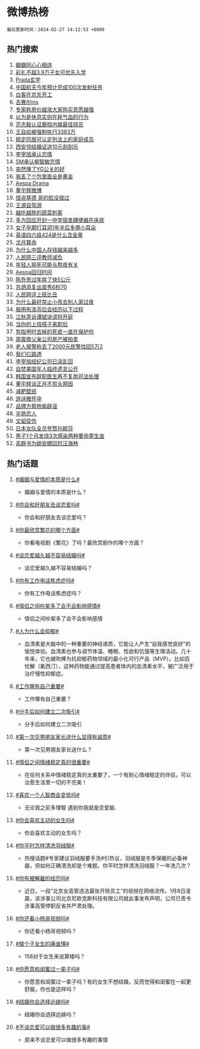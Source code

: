 # 微博热榜

`最后更新时间：2024-02-27 14:12:53 +0800`

## 热门搜索

1. [瓣瓣同心心相连](https://m.weibo.cn/search?containerid=100103type%3D1%26t%3D10%26q%3D%23%E7%93%A3%E7%93%A3%E5%90%8C%E5%BF%83%E5%BF%83%E7%9B%B8%E8%BF%9E%23&stream_entry_id=51&isnewpage=1&extparam=seat%3D1%26stream_entry_id%3D51%26dgr%3D0%26pos%3D0%26c_type%3D51%26q%3D%2523%25E7%2593%25A3%25E7%2593%25A3%25E5%2590%258C%25E5%25BF%2583%25E5%25BF%2583%25E7%259B%25B8%25E8%25BF%259E%2523%26filter_type%3Drealtimehot%26cate%3D10103%26display_time%3D1709014371%26pre_seqid%3D170901437165002859005)
1. [彩礼不超3.9万子女可优先入学](https://m.weibo.cn/search?containerid=100103type%3D1%26t%3D10%26q%3D%23%E5%BD%A9%E7%A4%BC%E4%B8%8D%E8%B6%853.9%E4%B8%87%E5%AD%90%E5%A5%B3%E5%8F%AF%E4%BC%98%E5%85%88%E5%85%A5%E5%AD%A6%23&stream_entry_id=31&isnewpage=1&extparam=seat%3D1%26band_rank%3D1%26lcate%3D5001%26dgr%3D0%26q%3D%2523%25E5%25BD%25A9%25E7%25A4%25BC%25E4%25B8%258D%25E8%25B6%25853.9%25E4%25B8%2587%25E5%25AD%2590%25E5%25A5%25B3%25E5%258F%25AF%25E4%25BC%2598%25E5%2585%2588%25E5%2585%25A5%25E5%25AD%25A6%2523%26stream_entry_id%3D31%26flag%3D2%26pos%3D0%26c_type%3D31%26realpos%3D1%26filter_type%3Drealtimehot%26cate%3D5001%26display_time%3D1709014371%26pre_seqid%3D170901437165002859005)
1. [Prada玄学](https://m.weibo.cn/search?containerid=100103type%3D1%26t%3D10%26q%3DPrada%E7%8E%84%E5%AD%A6&stream_entry_id=31&isnewpage=1&extparam=seat%3D1%26band_rank%3D2%26lcate%3D5001%26dgr%3D0%26q%3DPrada%25E7%258E%2584%25E5%25AD%25A6%26stream_entry_id%3D31%26flag%3D2%26pos%3D1%26c_type%3D31%26realpos%3D2%26filter_type%3Drealtimehot%26cate%3D5001%26display_time%3D1709014371%26pre_seqid%3D170901437165002859005)
1. [中国航天今年预计完成100次发射任务](https://m.weibo.cn/search?containerid=100103type%3D1%26t%3D10%26q%3D%23%E4%B8%AD%E5%9B%BD%E8%88%AA%E5%A4%A9%E4%BB%8A%E5%B9%B4%E9%A2%84%E8%AE%A1%E5%AE%8C%E6%88%90100%E6%AC%A1%E5%8F%91%E5%B0%84%E4%BB%BB%E5%8A%A1%23&stream_entry_id=31&isnewpage=1&extparam=seat%3D1%26band_rank%3D3%26lcate%3D5001%26dgr%3D0%26q%3D%2523%25E4%25B8%25AD%25E5%259B%25BD%25E8%2588%25AA%25E5%25A4%25A9%25E4%25BB%258A%25E5%25B9%25B4%25E9%25A2%2584%25E8%25AE%25A1%25E5%25AE%258C%25E6%2588%2590100%25E6%25AC%25A1%25E5%258F%2591%25E5%25B0%2584%25E4%25BB%25BB%25E5%258A%25A1%2523%26stream_entry_id%3D31%26flag%3D1%26pos%3D2%26c_type%3D31%26realpos%3D3%26filter_type%3Drealtimehot%26cate%3D5001%26display_time%3D1709014371%26pre_seqid%3D170901437165002859005)
1. [白客在京东开工](https://m.weibo.cn/search?containerid=100103type%3D1%26t%3D10%26q%3D%23%E7%99%BD%E5%AE%A2%E5%9C%A8%E4%BA%AC%E4%B8%9C%E5%BC%80%E5%B7%A5%23&stream_entry_id=31&isnewpage=1&extparam=seat%3D1%26band_rank%3D4%26lcate%3D5001%26is_ad_pos%3D1%26q%3D%2523%25E7%2599%25BD%25E5%25AE%25A2%25E5%259C%25A8%25E4%25BA%25AC%25E4%25B8%259C%25E5%25BC%2580%25E5%25B7%25A5%2523%26stream_entry_id%3D31%26dgr%3D0%26adid%3D223800%26pos%3D3%26c_type%3D31%26topic_ad%3D1%26filter_type%3Drealtimehot%26cate%3D5001%26display_time%3D1709014371%26pre_seqid%3D170901437165002859005)
1. [吉赛尔ins](https://m.weibo.cn/search?containerid=100103type%3D1%26t%3D10%26q%3D%E5%90%89%E8%B5%9B%E5%B0%94ins&stream_entry_id=31&isnewpage=1&extparam=seat%3D1%26band_rank%3D4%26lcate%3D5001%26dgr%3D0%26q%3D%25E5%2590%2589%25E8%25B5%259B%25E5%25B0%2594ins%26stream_entry_id%3D31%26flag%3D1%26pos%3D4%26c_type%3D31%26realpos%3D4%26filter_type%3Drealtimehot%26cate%3D5001%26display_time%3D1709014371%26pre_seqid%3D170901437165002859005)
1. [专家称房价越涨大家购买意愿越强](https://m.weibo.cn/search?containerid=100103type%3D1%26t%3D10%26q%3D%23%E4%B8%93%E5%AE%B6%E7%A7%B0%E6%88%BF%E4%BB%B7%E8%B6%8A%E6%B6%A8%E5%A4%A7%E5%AE%B6%E8%B4%AD%E4%B9%B0%E6%84%8F%E6%84%BF%E8%B6%8A%E5%BC%BA%23&stream_entry_id=31&isnewpage=1&extparam=seat%3D1%26band_rank%3D5%26lcate%3D5001%26dgr%3D0%26q%3D%2523%25E4%25B8%2593%25E5%25AE%25B6%25E7%25A7%25B0%25E6%2588%25BF%25E4%25BB%25B7%25E8%25B6%258A%25E6%25B6%25A8%25E5%25A4%25A7%25E5%25AE%25B6%25E8%25B4%25AD%25E4%25B9%25B0%25E6%2584%258F%25E6%2584%25BF%25E8%25B6%258A%25E5%25BC%25BA%2523%26stream_entry_id%3D31%26flag%3D0%26pos%3D5%26c_type%3D31%26realpos%3D5%26filter_type%3Drealtimehot%26cate%3D5001%26display_time%3D1709014371%26pre_seqid%3D170901437165002859005)
1. [以为是休息实则在耗气血的行为](https://m.weibo.cn/search?containerid=100103type%3D1%26t%3D10%26q%3D%23%E4%BB%A5%E4%B8%BA%E6%98%AF%E4%BC%91%E6%81%AF%E5%AE%9E%E5%88%99%E5%9C%A8%E8%80%97%E6%B0%94%E8%A1%80%E7%9A%84%E8%A1%8C%E4%B8%BA%23&stream_entry_id=31&isnewpage=1&extparam=seat%3D1%26band_rank%3D6%26lcate%3D5001%26dgr%3D0%26q%3D%2523%25E4%25BB%25A5%25E4%25B8%25BA%25E6%2598%25AF%25E4%25BC%2591%25E6%2581%25AF%25E5%25AE%259E%25E5%2588%2599%25E5%259C%25A8%25E8%2580%2597%25E6%25B0%2594%25E8%25A1%2580%25E7%259A%2584%25E8%25A1%258C%25E4%25B8%25BA%2523%26stream_entry_id%3D31%26flag%3D1%26pos%3D6%26c_type%3D31%26realpos%3D6%26filter_type%3Drealtimehot%26cate%3D5001%26display_time%3D1709014371%26pre_seqid%3D170901437165002859005)
1. [范志毅认证鹿晗内娱最佳球员](https://m.weibo.cn/search?containerid=100103type%3D1%26t%3D10%26q%3D%23%E8%8C%83%E5%BF%97%E6%AF%85%E8%AE%A4%E8%AF%81%E9%B9%BF%E6%99%97%E5%86%85%E5%A8%B1%E6%9C%80%E4%BD%B3%E7%90%83%E5%91%98%23&stream_entry_id=31&isnewpage=1&extparam=seat%3D1%26band_rank%3D7%26lcate%3D5001%26dgr%3D0%26q%3D%2523%25E8%258C%2583%25E5%25BF%2597%25E6%25AF%2585%25E8%25AE%25A4%25E8%25AF%2581%25E9%25B9%25BF%25E6%2599%2597%25E5%2586%2585%25E5%25A8%25B1%25E6%259C%2580%25E4%25BD%25B3%25E7%2590%2583%25E5%2591%2598%2523%26stream_entry_id%3D31%26flag%3D2%26pos%3D7%26c_type%3D31%26realpos%3D7%26filter_type%3Drealtimehot%26cate%3D5001%26display_time%3D1709014371%26pre_seqid%3D170901437165002859005)
1. [王自如被强制执行3383万](https://m.weibo.cn/search?containerid=100103type%3D1%26t%3D10%26q%3D%23%E7%8E%8B%E8%87%AA%E5%A6%82%E8%A2%AB%E5%BC%BA%E5%88%B6%E6%89%A7%E8%A1%8C3383%E4%B8%87%23&stream_entry_id=31&isnewpage=1&extparam=seat%3D1%26band_rank%3D8%26lcate%3D5001%26dgr%3D0%26q%3D%2523%25E7%258E%258B%25E8%2587%25AA%25E5%25A6%2582%25E8%25A2%25AB%25E5%25BC%25BA%25E5%2588%25B6%25E6%2589%25A7%25E8%25A1%258C3383%25E4%25B8%2587%2523%26stream_entry_id%3D31%26flag%3D1%26pos%3D8%26c_type%3D31%26realpos%3D8%26filter_type%3Drealtimehot%26cate%3D5001%26display_time%3D1709014371%26pre_seqid%3D170901437165002859005)
1. [稳定同居可认定刑法上的家庭成员](https://m.weibo.cn/search?containerid=100103type%3D1%26t%3D10%26q%3D%23%E7%A8%B3%E5%AE%9A%E5%90%8C%E5%B1%85%E5%8F%AF%E8%AE%A4%E5%AE%9A%E5%88%91%E6%B3%95%E4%B8%8A%E7%9A%84%E5%AE%B6%E5%BA%AD%E6%88%90%E5%91%98%23&stream_entry_id=31&isnewpage=1&extparam=seat%3D1%26band_rank%3D9%26lcate%3D5001%26dgr%3D0%26q%3D%2523%25E7%25A8%25B3%25E5%25AE%259A%25E5%2590%258C%25E5%25B1%2585%25E5%258F%25AF%25E8%25AE%25A4%25E5%25AE%259A%25E5%2588%2591%25E6%25B3%2595%25E4%25B8%258A%25E7%259A%2584%25E5%25AE%25B6%25E5%25BA%25AD%25E6%2588%2590%25E5%2591%2598%2523%26stream_entry_id%3D31%26flag%3D1%26pos%3D9%26c_type%3D31%26realpos%3D9%26filter_type%3Drealtimehot%26cate%3D5001%26display_time%3D1709014371%26pre_seqid%3D170901437165002859005)
1. [西安领结婚证送10元刮刮乐](https://m.weibo.cn/search?containerid=100103type%3D1%26t%3D10%26q%3D%23%E8%A5%BF%E5%AE%89%E9%A2%86%E7%BB%93%E5%A9%9A%E8%AF%81%E9%80%8110%E5%85%83%E5%88%AE%E5%88%AE%E4%B9%90%23&stream_entry_id=31&isnewpage=1&extparam=seat%3D1%26band_rank%3D10%26lcate%3D5001%26dgr%3D0%26q%3D%2523%25E8%25A5%25BF%25E5%25AE%2589%25E9%25A2%2586%25E7%25BB%2593%25E5%25A9%259A%25E8%25AF%2581%25E9%2580%258110%25E5%2585%2583%25E5%2588%25AE%25E5%2588%25AE%25E4%25B9%2590%2523%26stream_entry_id%3D31%26flag%3D1%26pos%3D10%26c_type%3D31%26realpos%3D10%26filter_type%3Drealtimehot%26cate%3D5001%26display_time%3D1709014371%26pre_seqid%3D170901437165002859005)
1. [李宰旭承认恋情](https://m.weibo.cn/search?containerid=100103type%3D1%26t%3D10%26q%3D%E6%9D%8E%E5%AE%B0%E6%97%AD%E6%89%BF%E8%AE%A4%E6%81%8B%E6%83%85&stream_entry_id=31&isnewpage=1&extparam=seat%3D1%26band_rank%3D11%26lcate%3D5001%26dgr%3D0%26q%3D%25E6%259D%258E%25E5%25AE%25B0%25E6%2597%25AD%25E6%2589%25BF%25E8%25AE%25A4%25E6%2581%258B%25E6%2583%2585%26stream_entry_id%3D31%26flag%3D2%26pos%3D11%26c_type%3D31%26realpos%3D11%26filter_type%3Drealtimehot%26cate%3D5001%26display_time%3D1709014371%26pre_seqid%3D170901437165002859005)
1. [SM承认柳智敏恋情](https://m.weibo.cn/search?containerid=100103type%3D1%26t%3D10%26q%3DSM%E6%89%BF%E8%AE%A4%E6%9F%B3%E6%99%BA%E6%95%8F%E6%81%8B%E6%83%85&stream_entry_id=31&isnewpage=1&extparam=seat%3D1%26band_rank%3D12%26lcate%3D5001%26dgr%3D0%26q%3DSM%25E6%2589%25BF%25E8%25AE%25A4%25E6%259F%25B3%25E6%2599%25BA%25E6%2595%258F%25E6%2581%258B%25E6%2583%2585%26stream_entry_id%3D31%26flag%3D2%26pos%3D12%26c_type%3D31%26realpos%3D12%26filter_type%3Drealtimehot%26cate%3D5001%26display_time%3D1709014371%26pre_seqid%3D170901437165002859005)
1. [突然懂了YG公关的好](https://m.weibo.cn/search?containerid=100103type%3D1%26t%3D10%26q%3D%E7%AA%81%E7%84%B6%E6%87%82%E4%BA%86YG%E5%85%AC%E5%85%B3%E7%9A%84%E5%A5%BD&stream_entry_id=31&isnewpage=1&extparam=seat%3D1%26band_rank%3D13%26lcate%3D5001%26dgr%3D0%26q%3D%25E7%25AA%2581%25E7%2584%25B6%25E6%2587%2582%25E4%25BA%2586YG%25E5%2585%25AC%25E5%2585%25B3%25E7%259A%2584%25E5%25A5%25BD%26stream_entry_id%3D31%26flag%3D1%26pos%3D13%26c_type%3D31%26realpos%3D13%26filter_type%3Drealtimehot%26cate%3D5001%26display_time%3D1709014371%26pre_seqid%3D170901437165002859005)
1. [我丢了个包里面全是黄金](https://m.weibo.cn/search?containerid=100103type%3D1%26t%3D10%26q%3D%23%E6%88%91%E4%B8%A2%E4%BA%86%E4%B8%AA%E5%8C%85%E9%87%8C%E9%9D%A2%E5%85%A8%E6%98%AF%E9%BB%84%E9%87%91%23&stream_entry_id=31&isnewpage=1&extparam=seat%3D1%26band_rank%3D14%26lcate%3D5001%26dgr%3D0%26q%3D%2523%25E6%2588%2591%25E4%25B8%25A2%25E4%25BA%2586%25E4%25B8%25AA%25E5%258C%2585%25E9%2587%258C%25E9%259D%25A2%25E5%2585%25A8%25E6%2598%25AF%25E9%25BB%2584%25E9%2587%2591%2523%26stream_entry_id%3D31%26flag%3D0%26pos%3D14%26c_type%3D31%26realpos%3D14%26filter_type%3Drealtimehot%26cate%3D5001%26display_time%3D1709014371%26pre_seqid%3D170901437165002859005)
1. [Aespa Drama](https://m.weibo.cn/search?containerid=100103type%3D1%26t%3D10%26q%3DAespa+Drama&stream_entry_id=31&isnewpage=1&extparam=seat%3D1%26band_rank%3D15%26lcate%3D5001%26dgr%3D0%26q%3DAespa%2520Drama%26stream_entry_id%3D31%26flag%3D1%26pos%3D15%26c_type%3D31%26realpos%3D15%26filter_type%3Drealtimehot%26cate%3D5001%26display_time%3D1709014371%26pre_seqid%3D170901437165002859005)
1. [董宇辉微博](https://m.weibo.cn/search?containerid=100103type%3D1%26t%3D10%26q%3D%23%E8%91%A3%E5%AE%87%E8%BE%89%E5%BE%AE%E5%8D%9A%23&stream_entry_id=31&isnewpage=1&extparam=seat%3D1%26band_rank%3D16%26lcate%3D5001%26dgr%3D0%26q%3D%2523%25E8%2591%25A3%25E5%25AE%2587%25E8%25BE%2589%25E5%25BE%25AE%25E5%258D%259A%2523%26stream_entry_id%3D31%26flag%3D0%26pos%3D16%26c_type%3D31%26realpos%3D16%26filter_type%3Drealtimehot%26cate%3D5001%26display_time%3D1709014371%26pre_seqid%3D170901437165002859005)
1. [怪盗基德 哥的脸没错过](https://m.weibo.cn/search?containerid=100103type%3D1%26t%3D10%26q%3D%E6%80%AA%E7%9B%97%E5%9F%BA%E5%BE%B7+%E5%93%A5%E7%9A%84%E8%84%B8%E6%B2%A1%E9%94%99%E8%BF%87&stream_entry_id=31&isnewpage=1&extparam=seat%3D1%26band_rank%3D17%26lcate%3D5001%26dgr%3D0%26q%3D%25E6%2580%25AA%25E7%259B%2597%25E5%259F%25BA%25E5%25BE%25B7%2520%25E5%2593%25A5%25E7%259A%2584%25E8%2584%25B8%25E6%25B2%25A1%25E9%2594%2599%25E8%25BF%2587%26stream_entry_id%3D31%26flag%3D1%26pos%3D17%26c_type%3D31%26realpos%3D17%26filter_type%3Drealtimehot%26cate%3D5001%26display_time%3D1709014371%26pre_seqid%3D170901437165002859005)
1. [王源自驾游](https://m.weibo.cn/search?containerid=100103type%3D1%26t%3D10%26q%3D%E7%8E%8B%E6%BA%90%E8%87%AA%E9%A9%BE%E6%B8%B8&stream_entry_id=31&isnewpage=1&extparam=seat%3D1%26band_rank%3D18%26lcate%3D5001%26dgr%3D0%26q%3D%25E7%258E%258B%25E6%25BA%2590%25E8%2587%25AA%25E9%25A9%25BE%25E6%25B8%25B8%26stream_entry_id%3D31%26flag%3D0%26pos%3D18%26c_type%3D31%26realpos%3D18%26filter_type%3Drealtimehot%26cate%3D5001%26display_time%3D1709014371%26pre_seqid%3D170901437165002859005)
1. [越吃越胖的蔬菜刺客](https://m.weibo.cn/search?containerid=100103type%3D1%26t%3D10%26q%3D%E8%B6%8A%E5%90%83%E8%B6%8A%E8%83%96%E7%9A%84%E8%94%AC%E8%8F%9C%E5%88%BA%E5%AE%A2&stream_entry_id=31&isnewpage=1&extparam=seat%3D1%26band_rank%3D19%26lcate%3D5001%26dgr%3D0%26q%3D%25E8%25B6%258A%25E5%2590%2583%25E8%25B6%258A%25E8%2583%2596%25E7%259A%2584%25E8%2594%25AC%25E8%258F%259C%25E5%2588%25BA%25E5%25AE%25A2%26stream_entry_id%3D31%26flag%3D0%26pos%3D19%26c_type%3D31%26realpos%3D19%26filter_type%3Drealtimehot%26cate%3D5001%26display_time%3D1709014371%26pre_seqid%3D170901437165002859005)
1. [多方回应开封一中学宿舍蹲便器在床底](https://m.weibo.cn/search?containerid=100103type%3D1%26t%3D10%26q%3D%23%E5%A4%9A%E6%96%B9%E5%9B%9E%E5%BA%94%E5%BC%80%E5%B0%81%E4%B8%80%E4%B8%AD%E5%AD%A6%E5%AE%BF%E8%88%8D%E8%B9%B2%E4%BE%BF%E5%99%A8%E5%9C%A8%E5%BA%8A%E5%BA%95%23&stream_entry_id=31&isnewpage=1&extparam=seat%3D1%26band_rank%3D20%26lcate%3D5001%26dgr%3D0%26q%3D%2523%25E5%25A4%259A%25E6%2596%25B9%25E5%259B%259E%25E5%25BA%2594%25E5%25BC%2580%25E5%25B0%2581%25E4%25B8%2580%25E4%25B8%25AD%25E5%25AD%25A6%25E5%25AE%25BF%25E8%2588%258D%25E8%25B9%25B2%25E4%25BE%25BF%25E5%2599%25A8%25E5%259C%25A8%25E5%25BA%258A%25E5%25BA%2595%2523%26stream_entry_id%3D31%26flag%3D1%26pos%3D20%26c_type%3D31%26realpos%3D20%26filter_type%3Drealtimehot%26cate%3D5001%26display_time%3D1709014371%26pre_seqid%3D170901437165002859005)
1. [女子孕期打耳洞1年半后多俩小耳朵](https://m.weibo.cn/search?containerid=100103type%3D1%26t%3D10%26q%3D%23%E5%A5%B3%E5%AD%90%E5%AD%95%E6%9C%9F%E6%89%93%E8%80%B3%E6%B4%9E1%E5%B9%B4%E5%8D%8A%E5%90%8E%E5%A4%9A%E4%BF%A9%E5%B0%8F%E8%80%B3%E6%9C%B5%23&stream_entry_id=31&isnewpage=1&extparam=seat%3D1%26band_rank%3D21%26lcate%3D5001%26dgr%3D0%26q%3D%2523%25E5%25A5%25B3%25E5%25AD%2590%25E5%25AD%2595%25E6%259C%259F%25E6%2589%2593%25E8%2580%25B3%25E6%25B4%259E1%25E5%25B9%25B4%25E5%258D%258A%25E5%2590%258E%25E5%25A4%259A%25E4%25BF%25A9%25E5%25B0%258F%25E8%2580%25B3%25E6%259C%25B5%2523%26stream_entry_id%3D31%26flag%3D2%26pos%3D21%26c_type%3D31%26realpos%3D21%26filter_type%3Drealtimehot%26cate%3D5001%26display_time%3D1709014371%26pre_seqid%3D170901437165002859005)
1. [英语四六级424是什么含金量](https://m.weibo.cn/search?containerid=100103type%3D1%26t%3D10%26q%3D%23%E8%8B%B1%E8%AF%AD%E5%9B%9B%E5%85%AD%E7%BA%A7424%E6%98%AF%E4%BB%80%E4%B9%88%E5%90%AB%E9%87%91%E9%87%8F%23&stream_entry_id=31&isnewpage=1&extparam=seat%3D1%26band_rank%3D22%26lcate%3D5001%26dgr%3D0%26q%3D%2523%25E8%258B%25B1%25E8%25AF%25AD%25E5%259B%259B%25E5%2585%25AD%25E7%25BA%25A7424%25E6%2598%25AF%25E4%25BB%2580%25E4%25B9%2588%25E5%2590%25AB%25E9%2587%2591%25E9%2587%258F%2523%26stream_entry_id%3D31%26flag%3D1%26pos%3D22%26c_type%3D31%26realpos%3D22%26filter_type%3Drealtimehot%26cate%3D5001%26display_time%3D1709014371%26pre_seqid%3D170901437165002859005)
1. [沈月算命](https://m.weibo.cn/search?containerid=100103type%3D1%26t%3D10%26q%3D%23%E6%B2%88%E6%9C%88%E7%AE%97%E5%91%BD%23&stream_entry_id=31&isnewpage=1&extparam=seat%3D1%26band_rank%3D23%26lcate%3D5001%26dgr%3D0%26q%3D%2523%25E6%25B2%2588%25E6%259C%2588%25E7%25AE%2597%25E5%2591%25BD%2523%26stream_entry_id%3D31%26flag%3D0%26pos%3D23%26c_type%3D31%26realpos%3D23%26filter_type%3Drealtimehot%26cate%3D5001%26display_time%3D1709014371%26pre_seqid%3D170901437165002859005)
1. [为什么中国人存钱越来越多](https://m.weibo.cn/search?containerid=100103type%3D1%26t%3D10%26q%3D%23%E4%B8%BA%E4%BB%80%E4%B9%88%E4%B8%AD%E5%9B%BD%E4%BA%BA%E5%AD%98%E9%92%B1%E8%B6%8A%E6%9D%A5%E8%B6%8A%E5%A4%9A%23&stream_entry_id=31&isnewpage=1&extparam=seat%3D1%26band_rank%3D24%26lcate%3D5001%26dgr%3D0%26q%3D%2523%25E4%25B8%25BA%25E4%25BB%2580%25E4%25B9%2588%25E4%25B8%25AD%25E5%259B%25BD%25E4%25BA%25BA%25E5%25AD%2598%25E9%2592%25B1%25E8%25B6%258A%25E6%259D%25A5%25E8%25B6%258A%25E5%25A4%259A%2523%26stream_entry_id%3D31%26flag%3D1%26pos%3D24%26c_type%3D31%26realpos%3D24%26filter_type%3Drealtimehot%26cate%3D5001%26display_time%3D1709014371%26pre_seqid%3D170901437165002859005)
1. [人民网三评教师减负](https://m.weibo.cn/search?containerid=100103type%3D1%26t%3D10%26q%3D%23%E4%BA%BA%E6%B0%91%E7%BD%91%E4%B8%89%E8%AF%84%E6%95%99%E5%B8%88%E5%87%8F%E8%B4%9F%23&stream_entry_id=31&isnewpage=1&extparam=seat%3D1%26band_rank%3D25%26lcate%3D5001%26dgr%3D0%26q%3D%2523%25E4%25BA%25BA%25E6%25B0%2591%25E7%25BD%2591%25E4%25B8%2589%25E8%25AF%2584%25E6%2595%2599%25E5%25B8%2588%25E5%2587%258F%25E8%25B4%259F%2523%26stream_entry_id%3D31%26flag%3D1%26pos%3D25%26c_type%3D31%26realpos%3D25%26filter_type%3Drealtimehot%26cate%3D5001%26display_time%3D1709014371%26pre_seqid%3D170901437165002859005)
1. [年轻人猝死可能与熬夜有关](https://m.weibo.cn/search?containerid=100103type%3D1%26t%3D10%26q%3D%E5%B9%B4%E8%BD%BB%E4%BA%BA%E7%8C%9D%E6%AD%BB%E5%8F%AF%E8%83%BD%E4%B8%8E%E7%86%AC%E5%A4%9C%E6%9C%89%E5%85%B3&stream_entry_id=31&isnewpage=1&extparam=seat%3D1%26band_rank%3D26%26lcate%3D5001%26dgr%3D0%26q%3D%25E5%25B9%25B4%25E8%25BD%25BB%25E4%25BA%25BA%25E7%258C%259D%25E6%25AD%25BB%25E5%258F%25AF%25E8%2583%25BD%25E4%25B8%258E%25E7%2586%25AC%25E5%25A4%259C%25E6%259C%2589%25E5%2585%25B3%26stream_entry_id%3D31%26flag%3D0%26pos%3D26%26c_type%3D31%26realpos%3D26%26filter_type%3Drealtimehot%26cate%3D5001%26display_time%3D1709014371%26pre_seqid%3D170901437165002859005)
1. [Aespa回归时间](https://m.weibo.cn/search?containerid=100103type%3D1%26t%3D10%26q%3DAespa%E5%9B%9E%E5%BD%92%E6%97%B6%E9%97%B4&stream_entry_id=31&isnewpage=1&extparam=seat%3D1%26band_rank%3D27%26lcate%3D5001%26dgr%3D0%26q%3DAespa%25E5%259B%259E%25E5%25BD%2592%25E6%2597%25B6%25E9%2597%25B4%26stream_entry_id%3D31%26flag%3D1%26pos%3D27%26c_type%3D31%26realpos%3D27%26filter_type%3Drealtimehot%26cate%3D5001%26display_time%3D1709014371%26pre_seqid%3D170901437165002859005)
1. [陈乔恩过年胖了快5公斤](https://m.weibo.cn/search?containerid=100103type%3D1%26t%3D10%26q%3D%23%E9%99%88%E4%B9%94%E6%81%A9%E8%BF%87%E5%B9%B4%E8%83%96%E4%BA%86%E5%BF%AB5%E5%85%AC%E6%96%A4%23&stream_entry_id=31&isnewpage=1&extparam=seat%3D1%26band_rank%3D28%26lcate%3D5001%26dgr%3D0%26q%3D%2523%25E9%2599%2588%25E4%25B9%2594%25E6%2581%25A9%25E8%25BF%2587%25E5%25B9%25B4%25E8%2583%2596%25E4%25BA%2586%25E5%25BF%25AB5%25E5%2585%25AC%25E6%2596%25A4%2523%26stream_entry_id%3D31%26flag%3D0%26pos%3D28%26c_type%3D31%26realpos%3D28%26filter_type%3Drealtimehot%26cate%3D5001%26display_time%3D1709014371%26pre_seqid%3D170901437165002859005)
1. [苏炳添复出首秀6秒70](https://m.weibo.cn/search?containerid=100103type%3D1%26t%3D10%26q%3D%23%E8%8B%8F%E7%82%B3%E6%B7%BB%E5%A4%8D%E5%87%BA%E9%A6%96%E7%A7%806%E7%A7%9270%23&stream_entry_id=31&isnewpage=1&extparam=seat%3D1%26band_rank%3D29%26lcate%3D5001%26dgr%3D0%26q%3D%2523%25E8%258B%258F%25E7%2582%25B3%25E6%25B7%25BB%25E5%25A4%258D%25E5%2587%25BA%25E9%25A6%2596%25E7%25A7%25806%25E7%25A7%259270%2523%26stream_entry_id%3D31%26flag%3D0%26pos%3D29%26c_type%3D31%26realpos%3D29%26filter_type%3Drealtimehot%26cate%3D5001%26display_time%3D1709014371%26pre_seqid%3D170901437165002859005)
1. [人民网评上班比丑](https://m.weibo.cn/search?containerid=100103type%3D1%26t%3D10%26q%3D%23%E4%BA%BA%E6%B0%91%E7%BD%91%E8%AF%84%E4%B8%8A%E7%8F%AD%E6%AF%94%E4%B8%91%23&stream_entry_id=31&isnewpage=1&extparam=seat%3D1%26band_rank%3D30%26lcate%3D5001%26dgr%3D0%26q%3D%2523%25E4%25BA%25BA%25E6%25B0%2591%25E7%25BD%2591%25E8%25AF%2584%25E4%25B8%258A%25E7%258F%25AD%25E6%25AF%2594%25E4%25B8%2591%2523%26stream_entry_id%3D31%26flag%3D0%26pos%3D30%26c_type%3D31%26realpos%3D30%26filter_type%3Drealtimehot%26cate%3D5001%26display_time%3D1709014371%26pre_seqid%3D170901437165002859005)
1. [为什么最好禁止小孩去别人家过夜](https://m.weibo.cn/search?containerid=100103type%3D1%26t%3D10%26q%3D%E4%B8%BA%E4%BB%80%E4%B9%88%E6%9C%80%E5%A5%BD%E7%A6%81%E6%AD%A2%E5%B0%8F%E5%AD%A9%E5%8E%BB%E5%88%AB%E4%BA%BA%E5%AE%B6%E8%BF%87%E5%A4%9C&stream_entry_id=31&isnewpage=1&extparam=seat%3D1%26band_rank%3D31%26lcate%3D5001%26dgr%3D0%26q%3D%25E4%25B8%25BA%25E4%25BB%2580%25E4%25B9%2588%25E6%259C%2580%25E5%25A5%25BD%25E7%25A6%2581%25E6%25AD%25A2%25E5%25B0%258F%25E5%25AD%25A9%25E5%258E%25BB%25E5%2588%25AB%25E4%25BA%25BA%25E5%25AE%25B6%25E8%25BF%2587%25E5%25A4%259C%26stream_entry_id%3D31%26flag%3D1%26pos%3D31%26c_type%3D31%26realpos%3D31%26filter_type%3Drealtimehot%26cate%3D5001%26display_time%3D1709014371%26pre_seqid%3D170901437165002859005)
1. [服用布洛芬后会经历以下过程](https://m.weibo.cn/search?containerid=100103type%3D1%26t%3D10%26q%3D%E6%9C%8D%E7%94%A8%E5%B8%83%E6%B4%9B%E8%8A%AC%E5%90%8E%E4%BC%9A%E7%BB%8F%E5%8E%86%E4%BB%A5%E4%B8%8B%E8%BF%87%E7%A8%8B&stream_entry_id=31&isnewpage=1&extparam=seat%3D1%26band_rank%3D32%26lcate%3D5001%26dgr%3D0%26q%3D%25E6%259C%258D%25E7%2594%25A8%25E5%25B8%2583%25E6%25B4%259B%25E8%258A%25AC%25E5%2590%258E%25E4%25BC%259A%25E7%25BB%258F%25E5%258E%2586%25E4%25BB%25A5%25E4%25B8%258B%25E8%25BF%2587%25E7%25A8%258B%26stream_entry_id%3D31%26flag%3D1%26pos%3D32%26c_type%3D31%26realpos%3D32%26filter_type%3Drealtimehot%26cate%3D5001%26display_time%3D1709014371%26pre_seqid%3D170901437165002859005)
1. [江秋莲诉谭斌诽谤将开庭](https://m.weibo.cn/search?containerid=100103type%3D1%26t%3D10%26q%3D%23%E6%B1%9F%E7%A7%8B%E8%8E%B2%E8%AF%89%E8%B0%AD%E6%96%8C%E8%AF%BD%E8%B0%A4%E5%B0%86%E5%BC%80%E5%BA%AD%23&stream_entry_id=31&isnewpage=1&extparam=seat%3D1%26band_rank%3D33%26lcate%3D5001%26dgr%3D0%26q%3D%2523%25E6%25B1%259F%25E7%25A7%258B%25E8%258E%25B2%25E8%25AF%2589%25E8%25B0%25AD%25E6%2596%258C%25E8%25AF%25BD%25E8%25B0%25A4%25E5%25B0%2586%25E5%25BC%2580%25E5%25BA%25AD%2523%26stream_entry_id%3D31%26flag%3D1%26pos%3D33%26c_type%3D31%26realpos%3D33%26filter_type%3Drealtimehot%26cate%3D5001%26display_time%3D1709014371%26pre_seqid%3D170901437165002859005)
1. [当你的上班搭子离职后](https://m.weibo.cn/search?containerid=100103type%3D1%26t%3D10%26q%3D%E5%BD%93%E4%BD%A0%E7%9A%84%E4%B8%8A%E7%8F%AD%E6%90%AD%E5%AD%90%E7%A6%BB%E8%81%8C%E5%90%8E&stream_entry_id=31&isnewpage=1&extparam=seat%3D1%26band_rank%3D34%26lcate%3D5001%26dgr%3D0%26q%3D%25E5%25BD%2593%25E4%25BD%25A0%25E7%259A%2584%25E4%25B8%258A%25E7%258F%25AD%25E6%2590%25AD%25E5%25AD%2590%25E7%25A6%25BB%25E8%2581%258C%25E5%2590%258E%26stream_entry_id%3D31%26flag%3D1%26pos%3D34%26c_type%3D31%26realpos%3D34%26filter_type%3Drealtimehot%26cate%3D5001%26display_time%3D1709014371%26pre_seqid%3D170901437165002859005)
1. [剪指甲时去掉的死皮一直在保护你](https://m.weibo.cn/search?containerid=100103type%3D1%26t%3D10%26q%3D%23%E5%89%AA%E6%8C%87%E7%94%B2%E6%97%B6%E5%8E%BB%E6%8E%89%E7%9A%84%E6%AD%BB%E7%9A%AE%E4%B8%80%E7%9B%B4%E5%9C%A8%E4%BF%9D%E6%8A%A4%E4%BD%A0%23&stream_entry_id=31&isnewpage=1&extparam=seat%3D1%26band_rank%3D35%26lcate%3D5001%26dgr%3D0%26q%3D%2523%25E5%2589%25AA%25E6%258C%2587%25E7%2594%25B2%25E6%2597%25B6%25E5%258E%25BB%25E6%258E%2589%25E7%259A%2584%25E6%25AD%25BB%25E7%259A%25AE%25E4%25B8%2580%25E7%259B%25B4%25E5%259C%25A8%25E4%25BF%259D%25E6%258A%25A4%25E4%25BD%25A0%2523%26stream_entry_id%3D31%26flag%3D0%26pos%3D35%26c_type%3D31%26realpos%3D35%26filter_type%3Drealtimehot%26cate%3D5001%26display_time%3D1709014371%26pre_seqid%3D170901437165002859005)
1. [周震南父亲公司房产被拍卖](https://m.weibo.cn/search?containerid=100103type%3D1%26t%3D10%26q%3D%23%E5%91%A8%E9%9C%87%E5%8D%97%E7%88%B6%E4%BA%B2%E5%85%AC%E5%8F%B8%E6%88%BF%E4%BA%A7%E8%A2%AB%E6%8B%8D%E5%8D%96%23&stream_entry_id=31&isnewpage=1&extparam=seat%3D1%26band_rank%3D36%26lcate%3D5001%26dgr%3D0%26q%3D%2523%25E5%2591%25A8%25E9%259C%2587%25E5%258D%2597%25E7%2588%25B6%25E4%25BA%25B2%25E5%2585%25AC%25E5%258F%25B8%25E6%2588%25BF%25E4%25BA%25A7%25E8%25A2%25AB%25E6%258B%258D%25E5%258D%2596%2523%26stream_entry_id%3D31%26flag%3D1%26pos%3D36%26c_type%3D31%26realpos%3D36%26filter_type%3Drealtimehot%26cate%3D5001%26display_time%3D1709014371%26pre_seqid%3D170901437165002859005)
1. [老人报警称丢了2000元民警找回5万2](https://m.weibo.cn/search?containerid=100103type%3D1%26t%3D10%26q%3D%23%E8%80%81%E4%BA%BA%E6%8A%A5%E8%AD%A6%E7%A7%B0%E4%B8%A2%E4%BA%862000%E5%85%83%E6%B0%91%E8%AD%A6%E6%89%BE%E5%9B%9E5%E4%B8%872%23&stream_entry_id=31&isnewpage=1&extparam=seat%3D1%26band_rank%3D37%26lcate%3D5001%26dgr%3D0%26q%3D%2523%25E8%2580%2581%25E4%25BA%25BA%25E6%258A%25A5%25E8%25AD%25A6%25E7%25A7%25B0%25E4%25B8%25A2%25E4%25BA%25862000%25E5%2585%2583%25E6%25B0%2591%25E8%25AD%25A6%25E6%2589%25BE%25E5%259B%259E5%25E4%25B8%25872%2523%26stream_entry_id%3D31%26flag%3D32768%26pos%3D37%26c_type%3D31%26realpos%3D37%26filter_type%3Drealtimehot%26cate%3D5001%26display_time%3D1709014371%26pre_seqid%3D170901437165002859005)
1. [我们仨路透](https://m.weibo.cn/search?containerid=100103type%3D1%26t%3D10%26q%3D%E6%88%91%E4%BB%AC%E4%BB%A8%E8%B7%AF%E9%80%8F&stream_entry_id=31&isnewpage=1&extparam=seat%3D1%26band_rank%3D38%26lcate%3D5001%26dgr%3D0%26q%3D%25E6%2588%2591%25E4%25BB%25AC%25E4%25BB%25A8%25E8%25B7%25AF%25E9%2580%258F%26stream_entry_id%3D31%26flag%3D1%26pos%3D38%26c_type%3D31%26realpos%3D38%26filter_type%3Drealtimehot%26cate%3D5001%26display_time%3D1709014371%26pre_seqid%3D170901437165002859005)
1. [李宰旭经纪公司已读乱回](https://m.weibo.cn/search?containerid=100103type%3D1%26t%3D10%26q%3D%23%E6%9D%8E%E5%AE%B0%E6%97%AD%E7%BB%8F%E7%BA%AA%E5%85%AC%E5%8F%B8%E5%B7%B2%E8%AF%BB%E4%B9%B1%E5%9B%9E%23&stream_entry_id=31&isnewpage=1&extparam=seat%3D1%26band_rank%3D39%26lcate%3D5001%26dgr%3D0%26q%3D%2523%25E6%259D%258E%25E5%25AE%25B0%25E6%2597%25AD%25E7%25BB%258F%25E7%25BA%25AA%25E5%2585%25AC%25E5%258F%25B8%25E5%25B7%25B2%25E8%25AF%25BB%25E4%25B9%25B1%25E5%259B%259E%2523%26stream_entry_id%3D31%26flag%3D1%26pos%3D39%26c_type%3D31%26realpos%3D39%26filter_type%3Drealtimehot%26cate%3D5001%26display_time%3D1709014371%26pre_seqid%3D170901437165002859005)
1. [自焚美国军人临终遗言公开](https://m.weibo.cn/search?containerid=100103type%3D1%26t%3D10%26q%3D%23%E8%87%AA%E7%84%9A%E7%BE%8E%E5%9B%BD%E5%86%9B%E4%BA%BA%E4%B8%B4%E7%BB%88%E9%81%97%E8%A8%80%E5%85%AC%E5%BC%80%23&stream_entry_id=31&isnewpage=1&extparam=seat%3D1%26band_rank%3D40%26lcate%3D5001%26dgr%3D0%26q%3D%2523%25E8%2587%25AA%25E7%2584%259A%25E7%25BE%258E%25E5%259B%25BD%25E5%2586%259B%25E4%25BA%25BA%25E4%25B8%25B4%25E7%25BB%2588%25E9%2581%2597%25E8%25A8%2580%25E5%2585%25AC%25E5%25BC%2580%2523%26stream_entry_id%3D31%26flag%3D1%26pos%3D40%26c_type%3D31%26realpos%3D40%26filter_type%3Drealtimehot%26cate%3D5001%26display_time%3D1709014371%26pre_seqid%3D170901437165002859005)
1. [韩国宣布辞职医生再不复岗司法处理](https://m.weibo.cn/search?containerid=100103type%3D1%26t%3D10%26q%3D%23%E9%9F%A9%E5%9B%BD%E5%AE%A3%E5%B8%83%E8%BE%9E%E8%81%8C%E5%8C%BB%E7%94%9F%E5%86%8D%E4%B8%8D%E5%A4%8D%E5%B2%97%E5%8F%B8%E6%B3%95%E5%A4%84%E7%90%86%23&stream_entry_id=31&isnewpage=1&extparam=seat%3D1%26band_rank%3D41%26lcate%3D5001%26dgr%3D0%26q%3D%2523%25E9%259F%25A9%25E5%259B%25BD%25E5%25AE%25A3%25E5%25B8%2583%25E8%25BE%259E%25E8%2581%258C%25E5%258C%25BB%25E7%2594%259F%25E5%2586%258D%25E4%25B8%258D%25E5%25A4%258D%25E5%25B2%2597%25E5%258F%25B8%25E6%25B3%2595%25E5%25A4%2584%25E7%2590%2586%2523%26stream_entry_id%3D31%26flag%3D0%26pos%3D41%26c_type%3D31%26realpos%3D41%26filter_type%3Drealtimehot%26cate%3D5001%26display_time%3D1709014371%26pre_seqid%3D170901437165002859005)
1. [董宇辉谈正月不剪头原因](https://m.weibo.cn/search?containerid=100103type%3D1%26t%3D10%26q%3D%23%E8%91%A3%E5%AE%87%E8%BE%89%E8%B0%88%E6%AD%A3%E6%9C%88%E4%B8%8D%E5%89%AA%E5%A4%B4%E5%8E%9F%E5%9B%A0%23&stream_entry_id=31&isnewpage=1&extparam=seat%3D1%26band_rank%3D42%26lcate%3D5001%26dgr%3D0%26q%3D%2523%25E8%2591%25A3%25E5%25AE%2587%25E8%25BE%2589%25E8%25B0%2588%25E6%25AD%25A3%25E6%259C%2588%25E4%25B8%258D%25E5%2589%25AA%25E5%25A4%25B4%25E5%258E%259F%25E5%259B%25A0%2523%26stream_entry_id%3D31%26flag%3D0%26pos%3D42%26c_type%3D31%26realpos%3D42%26filter_type%3Drealtimehot%26cate%3D5001%26display_time%3D1709014371%26pre_seqid%3D170901437165002859005)
1. [减肥壁纸](https://m.weibo.cn/search?containerid=100103type%3D1%26t%3D10%26q%3D%E5%87%8F%E8%82%A5%E5%A3%81%E7%BA%B8&stream_entry_id=31&isnewpage=1&extparam=seat%3D1%26band_rank%3D43%26lcate%3D5001%26dgr%3D0%26q%3D%25E5%2587%258F%25E8%2582%25A5%25E5%25A3%2581%25E7%25BA%25B8%26stream_entry_id%3D31%26flag%3D1%26pos%3D43%26c_type%3D31%26realpos%3D43%26filter_type%3Drealtimehot%26cate%3D5001%26display_time%3D1709014371%26pre_seqid%3D170901437165002859005)
1. [连诗雅怀孕](https://m.weibo.cn/search?containerid=100103type%3D1%26t%3D10%26q%3D%23%E8%BF%9E%E8%AF%97%E9%9B%85%E6%80%80%E5%AD%95%23&stream_entry_id=31&isnewpage=1&extparam=seat%3D1%26band_rank%3D44%26lcate%3D5001%26dgr%3D0%26q%3D%2523%25E8%25BF%259E%25E8%25AF%2597%25E9%259B%2585%25E6%2580%2580%25E5%25AD%2595%2523%26stream_entry_id%3D31%26flag%3D0%26pos%3D44%26c_type%3D31%26realpos%3D44%26filter_type%3Drealtimehot%26cate%3D5001%26display_time%3D1709014371%26pre_seqid%3D170901437165002859005)
1. [品牌方帮杨紫辟谣](https://m.weibo.cn/search?containerid=100103type%3D1%26t%3D10%26q%3D%23%E5%93%81%E7%89%8C%E6%96%B9%E5%B8%AE%E6%9D%A8%E7%B4%AB%E8%BE%9F%E8%B0%A3%23&stream_entry_id=31&isnewpage=1&extparam=seat%3D1%26band_rank%3D45%26lcate%3D5001%26dgr%3D0%26q%3D%2523%25E5%2593%2581%25E7%2589%258C%25E6%2596%25B9%25E5%25B8%25AE%25E6%259D%25A8%25E7%25B4%25AB%25E8%25BE%259F%25E8%25B0%25A3%2523%26stream_entry_id%3D31%26flag%3D0%26pos%3D45%26c_type%3D31%26realpos%3D45%26filter_type%3Drealtimehot%26cate%3D5001%26display_time%3D1709014371%26pre_seqid%3D170901437165002859005)
1. [半熟恋人](https://m.weibo.cn/search?containerid=100103type%3D1%26t%3D10%26q%3D%E5%8D%8A%E7%86%9F%E6%81%8B%E4%BA%BA&stream_entry_id=31&isnewpage=1&extparam=seat%3D1%26band_rank%3D46%26lcate%3D5001%26dgr%3D0%26q%3D%25E5%258D%258A%25E7%2586%259F%25E6%2581%258B%25E4%25BA%25BA%26stream_entry_id%3D31%26flag%3D1%26pos%3D46%26c_type%3D31%26realpos%3D46%26filter_type%3Drealtimehot%26cate%3D5001%26display_time%3D1709014371%26pre_seqid%3D170901437165002859005)
1. [文韬受伤](https://m.weibo.cn/search?containerid=100103type%3D1%26t%3D10%26q%3D%E6%96%87%E9%9F%AC%E5%8F%97%E4%BC%A4&stream_entry_id=31&isnewpage=1&extparam=seat%3D1%26band_rank%3D47%26lcate%3D5001%26dgr%3D0%26q%3D%25E6%2596%2587%25E9%259F%25AC%25E5%258F%2597%25E4%25BC%25A4%26stream_entry_id%3D31%26flag%3D0%26pos%3D47%26c_type%3D31%26realpos%3D47%26filter_type%3Drealtimehot%26cate%3D5001%26display_time%3D1709014371%26pre_seqid%3D170901437165002859005)
1. [日本女队全员夸赞孙颖莎](https://m.weibo.cn/search?containerid=100103type%3D1%26t%3D10%26q%3D%E6%97%A5%E6%9C%AC%E5%A5%B3%E9%98%9F%E5%85%A8%E5%91%98%E5%A4%B8%E8%B5%9E%E5%AD%99%E9%A2%96%E8%8E%8E&stream_entry_id=31&isnewpage=1&extparam=seat%3D1%26band_rank%3D48%26lcate%3D5001%26dgr%3D0%26q%3D%25E6%2597%25A5%25E6%259C%25AC%25E5%25A5%25B3%25E9%2598%259F%25E5%2585%25A8%25E5%2591%2598%25E5%25A4%25B8%25E8%25B5%259E%25E5%25AD%2599%25E9%25A2%2596%25E8%258E%258E%26stream_entry_id%3D31%26flag%3D0%26pos%3D48%26c_type%3D31%26realpos%3D48%26filter_type%3Drealtimehot%26cate%3D5001%26display_time%3D1709014371%26pre_seqid%3D170901437165002859005)
1. [男子1个月发烧3次感染两种要命寄生虫](https://m.weibo.cn/search?containerid=100103type%3D1%26t%3D10%26q%3D%23%E7%94%B7%E5%AD%901%E4%B8%AA%E6%9C%88%E5%8F%91%E7%83%A73%E6%AC%A1%E6%84%9F%E6%9F%93%E4%B8%A4%E7%A7%8D%E8%A6%81%E5%91%BD%E5%AF%84%E7%94%9F%E8%99%AB%23&stream_entry_id=31&isnewpage=1&extparam=seat%3D1%26band_rank%3D49%26lcate%3D5001%26dgr%3D0%26q%3D%2523%25E7%2594%25B7%25E5%25AD%25901%25E4%25B8%25AA%25E6%259C%2588%25E5%258F%2591%25E7%2583%25A73%25E6%25AC%25A1%25E6%2584%259F%25E6%259F%2593%25E4%25B8%25A4%25E7%25A7%258D%25E8%25A6%2581%25E5%2591%25BD%25E5%25AF%2584%25E7%2594%259F%25E8%2599%25AB%2523%26stream_entry_id%3D31%26flag%3D1%26pos%3D49%26c_type%3D31%26realpos%3D49%26filter_type%3Drealtimehot%26cate%3D5001%26display_time%3D1709014371%26pre_seqid%3D170901437165002859005)
1. [高群书为姚安娜回怼汪海林](https://m.weibo.cn/search?containerid=100103type%3D1%26t%3D10%26q%3D%23%E9%AB%98%E7%BE%A4%E4%B9%A6%E4%B8%BA%E5%A7%9A%E5%AE%89%E5%A8%9C%E5%9B%9E%E6%80%BC%E6%B1%AA%E6%B5%B7%E6%9E%97%23&stream_entry_id=31&isnewpage=1&extparam=seat%3D1%26band_rank%3D50%26lcate%3D5001%26dgr%3D0%26q%3D%2523%25E9%25AB%2598%25E7%25BE%25A4%25E4%25B9%25A6%25E4%25B8%25BA%25E5%25A7%259A%25E5%25AE%2589%25E5%25A8%259C%25E5%259B%259E%25E6%2580%25BC%25E6%25B1%25AA%25E6%25B5%25B7%25E6%259E%2597%2523%26stream_entry_id%3D31%26flag%3D0%26pos%3D50%26c_type%3D31%26realpos%3D50%26filter_type%3Drealtimehot%26cate%3D5001%26display_time%3D1709014371%26pre_seqid%3D170901437165002859005)

## 热门话题

1. [#婚姻与爱情的本质是什么#](https://m.weibo.cn/search?containerid=231522type%3D1%26t%3D10%26q%3D%23%E5%A9%9A%E5%A7%BB%E4%B8%8E%E7%88%B1%E6%83%85%E7%9A%84%E6%9C%AC%E8%B4%A8%E6%98%AF%E4%BB%80%E4%B9%88%23&stream_entry_id=128&isnewpage=1&extparam=seat%3D1%26dgr%3D0%26unitid%3D1704881162756%26pos%3D1-0-0%26c_type%3D128%26lcate%3D5004%26cate%3D5004%26display_time%3D1709014372%26pre_seqid%3D170901437299102049813)
    - 婚姻与爱情的本质是什么？

1. [#你会和好朋友去谈恋爱吗#](https://m.weibo.cn/search?containerid=231522type%3D1%26t%3D10%26q%3D%23%E4%BD%A0%E4%BC%9A%E5%92%8C%E5%A5%BD%E6%9C%8B%E5%8F%8B%E5%8E%BB%E8%B0%88%E6%81%8B%E7%88%B1%E5%90%97%23&stream_entry_id=128&isnewpage=1&extparam=seat%3D1%26dgr%3D0%26unitid%3D1704849959446%26pos%3D1-0-1%26c_type%3D128%26lcate%3D5004%26cate%3D5004%26display_time%3D1709014372%26pre_seqid%3D170901437299102049813)
    - 你会和好朋友去谈恋爱吗？

1. [#你最欣赏繁花的哪个方面#](https://m.weibo.cn/search?containerid=231522type%3D1%26t%3D10%26q%3D%23%E4%BD%A0%E6%9C%80%E6%AC%A3%E8%B5%8F%E7%B9%81%E8%8A%B1%E7%9A%84%E5%93%AA%E4%B8%AA%E6%96%B9%E9%9D%A2%23&stream_entry_id=128&isnewpage=1&extparam=seat%3D1%26dgr%3D0%26unitid%3D1704872158127%26pos%3D1-0-2%26c_type%3D128%26lcate%3D5004%26cate%3D5004%26display_time%3D1709014372%26pre_seqid%3D170901437299102049813)
    - 你看电视剧《繁花》了吗？最欣赏剧作的哪个方面？

1. [#谈恋爱越久越不容易结婚吗#](https://m.weibo.cn/search?containerid=231522type%3D1%26t%3D10%26q%3D%23%E8%B0%88%E6%81%8B%E7%88%B1%E8%B6%8A%E4%B9%85%E8%B6%8A%E4%B8%8D%E5%AE%B9%E6%98%93%E7%BB%93%E5%A9%9A%E5%90%97%23&stream_entry_id=128&isnewpage=1&extparam=seat%3D1%26dgr%3D0%26unitid%3D1704871559387%26pos%3D1-0-3%26c_type%3D128%26lcate%3D5004%26cate%3D5004%26display_time%3D1709014372%26pre_seqid%3D170901437299102049813)
    - 谈恋爱越久越不容易结婚吗？

1. [#你有工作电话焦虑症吗#](https://m.weibo.cn/search?containerid=231522type%3D1%26t%3D10%26q%3D%23%E4%BD%A0%E6%9C%89%E5%B7%A5%E4%BD%9C%E7%94%B5%E8%AF%9D%E7%84%A6%E8%99%91%E7%97%87%E5%90%97%23&stream_entry_id=128&isnewpage=1&extparam=seat%3D1%26dgr%3D0%26unitid%3D1704877884678%26pos%3D1-0-4%26c_type%3D128%26lcate%3D5004%26cate%3D5004%26display_time%3D1709014372%26pre_seqid%3D170901437299102049813)
    - 你有工作电话焦虑症吗？

1. [#情侣之间吵架多了会不会影响感情#](https://m.weibo.cn/search?containerid=231522type%3D1%26t%3D10%26q%3D%23%E6%83%85%E4%BE%A3%E4%B9%8B%E9%97%B4%E5%90%B5%E6%9E%B6%E5%A4%9A%E4%BA%86%E4%BC%9A%E4%B8%8D%E4%BC%9A%E5%BD%B1%E5%93%8D%E6%84%9F%E6%83%85%23&stream_entry_id=128&isnewpage=1&extparam=seat%3D1%26dgr%3D0%26unitid%3D1704792093809%26pos%3D1-0-5%26c_type%3D128%26lcate%3D5004%26cate%3D5004%26display_time%3D1709014372%26pre_seqid%3D170901437299102049813)
    - 情侣之间吵架多了会不会影响感情

1. [#人为什么会抑郁#](https://m.weibo.cn/search?containerid=231522type%3D1%26t%3D10%26q%3D%23%E4%BA%BA%E4%B8%BA%E4%BB%80%E4%B9%88%E4%BC%9A%E6%8A%91%E9%83%81%23&stream_entry_id=128&isnewpage=1&extparam=seat%3D1%26dgr%3D0%26unitid%3D1704881163792%26pos%3D1-0-6%26c_type%3D128%26lcate%3D5004%26cate%3D5004%26display_time%3D1709014372%26pre_seqid%3D170901437299102049813)
    - 血清素是大脑中的一种重要的神经递质，它能让人产生“自我感觉良好”的愉悦体验。血清素也参与调节体温、睡眠、性欲和饥饿等生理活动。几十年来，它也被吹捧为抗抑郁药物领域的最小化可行产品（MVP）。比如百忧解（氟西汀），这种药物能通过提高患者体内的血清素水平，被广泛用于治疗慢性抑郁症。

1. [#工作哪有自己重要#](https://m.weibo.cn/search?containerid=231522type%3D1%26t%3D10%26q%3D%23%E5%B7%A5%E4%BD%9C%E5%93%AA%E6%9C%89%E8%87%AA%E5%B7%B1%E9%87%8D%E8%A6%81%23&stream_entry_id=128&isnewpage=1&extparam=seat%3D1%26dgr%3D0%26unitid%3D1704949537973%26pos%3D1-0-7%26c_type%3D128%26lcate%3D5004%26cate%3D5004%26display_time%3D1709014372%26pre_seqid%3D170901437299102049813)
    - 工作哪有自己重要？

1. [#分手后如何建立二次吸引#](https://m.weibo.cn/search?containerid=231522type%3D1%26t%3D10%26q%3D%23%E5%88%86%E6%89%8B%E5%90%8E%E5%A6%82%E4%BD%95%E5%BB%BA%E7%AB%8B%E4%BA%8C%E6%AC%A1%E5%90%B8%E5%BC%95%23&stream_entry_id=128&isnewpage=1&extparam=seat%3D1%26dgr%3D0%26unitid%3D1704870666886%26pos%3D1-0-8%26c_type%3D128%26lcate%3D5004%26cate%3D5004%26display_time%3D1709014372%26pre_seqid%3D170901437299102049813)
    - 分手后如何建立二次吸引

1. [#第一次见男朋友家长送什么显得有诚意#](https://m.weibo.cn/search?containerid=231522type%3D1%26t%3D10%26q%3D%23%E7%AC%AC%E4%B8%80%E6%AC%A1%E8%A7%81%E7%94%B7%E6%9C%8B%E5%8F%8B%E5%AE%B6%E9%95%BF%E9%80%81%E4%BB%80%E4%B9%88%E6%98%BE%E5%BE%97%E6%9C%89%E8%AF%9A%E6%84%8F%23&stream_entry_id=128&isnewpage=1&extparam=seat%3D1%26dgr%3D0%26unitid%3D1704946836507%26pos%3D1-0-9%26c_type%3D128%26lcate%3D5004%26cate%3D5004%26display_time%3D1709014372%26pre_seqid%3D170901437299102049813)
    - 第一次见男朋友家长送什么？

1. [#情侣之间情绪稳定真的很重要#](https://m.weibo.cn/search?containerid=231522type%3D1%26t%3D10%26q%3D%23%E6%83%85%E4%BE%A3%E4%B9%8B%E9%97%B4%E6%83%85%E7%BB%AA%E7%A8%B3%E5%AE%9A%E7%9C%9F%E7%9A%84%E5%BE%88%E9%87%8D%E8%A6%81%23&stream_entry_id=128&isnewpage=1&extparam=seat%3D1%26dgr%3D0%26unitid%3D1704779493657%26pos%3D1-0-10%26c_type%3D128%26lcate%3D5004%26cate%3D5004%26display_time%3D1709014372%26pre_seqid%3D170901437299102049813)
    - 在任何关系中情绪稳定真的太重要了，一个有耐心情绪稳定的伴侣，可以治愈生活里一切的不完美！

1. [#喜欢一个人智商会变低吗#](https://m.weibo.cn/search?containerid=231522type%3D1%26t%3D10%26q%3D%23%E5%96%9C%E6%AC%A2%E4%B8%80%E4%B8%AA%E4%BA%BA%E6%99%BA%E5%95%86%E4%BC%9A%E5%8F%98%E4%BD%8E%E5%90%97%23&stream_entry_id=128&isnewpage=1&extparam=seat%3D1%26dgr%3D0%26unitid%3D1704783068038%26pos%3D1-0-11%26c_type%3D128%26lcate%3D5004%26cate%3D5004%26display_time%3D1709014372%26pre_seqid%3D170901437299102049813)
    - 无论我之前多理智  遇到你我就是恋爱脑.

1. [#你会喜欢主动的女生吗#](https://m.weibo.cn/search?containerid=231522type%3D1%26t%3D10%26q%3D%23%E4%BD%A0%E4%BC%9A%E5%96%9C%E6%AC%A2%E4%B8%BB%E5%8A%A8%E7%9A%84%E5%A5%B3%E7%94%9F%E5%90%97%23&stream_entry_id=128&isnewpage=1&extparam=seat%3D1%26dgr%3D0%26unitid%3D1704786077236%26pos%3D1-0-12%26c_type%3D128%26lcate%3D5004%26cate%3D5004%26display_time%3D1709014372%26pre_seqid%3D170901437299102049813)
    - 你会喜欢主动的女生吗？

1. [#你平时怎样清洗羽绒服#](https://m.weibo.cn/search?containerid=231522type%3D1%26t%3D10%26q%3D%23%E4%BD%A0%E5%B9%B3%E6%97%B6%E6%80%8E%E6%A0%B7%E6%B8%85%E6%B4%97%E7%BE%BD%E7%BB%92%E6%9C%8D%23&stream_entry_id=128&isnewpage=1&extparam=seat%3D1%26dgr%3D0%26unitid%3D1704789081364%26pos%3D1-0-13%26c_type%3D128%26lcate%3D5004%26cate%3D5004%26display_time%3D1709014372%26pre_seqid%3D170901437299102049813)
    - 热搜话题#专家建议羽绒服要手洗#引热议，羽绒服是冬季保暖的必备神器，但如何正确清洗却是个难题。你平时怎样清洗羽绒服？一年洗几次？

1. [#你有被解雇的经历吗#](https://m.weibo.cn/search?containerid=231522type%3D1%26t%3D10%26q%3D%23%E4%BD%A0%E6%9C%89%E8%A2%AB%E8%A7%A3%E9%9B%87%E7%9A%84%E7%BB%8F%E5%8E%86%E5%90%97%23&stream_entry_id=128&isnewpage=1&extparam=seat%3D1%26dgr%3D0%26unitid%3D1704794482090%26pos%3D1-0-14%26c_type%3D128%26lcate%3D5004%26cate%3D5004%26display_time%3D1709014372%26pre_seqid%3D170901437299102049813)
    - 近日，一段“北京女高管违法嚣张开除员工”的视频在网络流传。1月8日凌晨，该涉事公司北京尼欧克斯科技有限公司就此事发布声明，公司已责令涉事高管停职反省并严肃处理。

1. [#你还看小杨哥视频吗#](https://m.weibo.cn/search?containerid=231522type%3D1%26t%3D10%26q%3D%23%E4%BD%A0%E8%BF%98%E7%9C%8B%E5%B0%8F%E6%9D%A8%E5%93%A5%E8%A7%86%E9%A2%91%E5%90%97%23&stream_entry_id=128&isnewpage=1&extparam=seat%3D1%26dgr%3D0%26unitid%3D1704797193944%26pos%3D1-0-15%26c_type%3D128%26lcate%3D5004%26cate%3D5004%26display_time%3D1709014372%26pre_seqid%3D170901437299102049813)
    - 你还看小杨哥视频吗？

1. [#矮个子女生的痛谁懂#](https://m.weibo.cn/search?containerid=231522type%3D1%26t%3D10%26q%3D%23%E7%9F%AE%E4%B8%AA%E5%AD%90%E5%A5%B3%E7%94%9F%E7%9A%84%E7%97%9B%E8%B0%81%E6%87%82%23&stream_entry_id=128&isnewpage=1&extparam=seat%3D1%26dgr%3D0%26unitid%3D1704804675994%26pos%3D1-0-16%26c_type%3D128%26lcate%3D5004%26cate%3D5004%26display_time%3D1709014372%26pre_seqid%3D170901437299102049813)
    - 158对于女生来说算矮吗？

1. [#你愿意和闺蜜过一辈子吗#](https://m.weibo.cn/search?containerid=231522type%3D1%26t%3D10%26q%3D%23%E4%BD%A0%E6%84%BF%E6%84%8F%E5%92%8C%E9%97%BA%E8%9C%9C%E8%BF%87%E4%B8%80%E8%BE%88%E5%AD%90%E5%90%97%23&stream_entry_id=128&isnewpage=1&extparam=seat%3D1%26dgr%3D0%26unitid%3D1704875757520%26pos%3D1-0-17%26c_type%3D128%26lcate%3D5004%26cate%3D5004%26display_time%3D1709014372%26pre_seqid%3D170901437299102049813)
    - 你愿意和闺蜜过一辈子吗？有的女生不想结婚，反而觉得和闺蜜在一起更舒服，你也是这样吗？

1. [#结婚你会选择远嫁吗#](https://m.weibo.cn/search?containerid=231522type%3D1%26t%3D10%26q%3D%23%E7%BB%93%E5%A9%9A%E4%BD%A0%E4%BC%9A%E9%80%89%E6%8B%A9%E8%BF%9C%E5%AB%81%E5%90%97%23&stream_entry_id=128&isnewpage=1&extparam=seat%3D1%26dgr%3D0%26unitid%3D1704870361894%26pos%3D1-0-18%26c_type%3D128%26lcate%3D5004%26cate%3D5004%26display_time%3D1709014372%26pre_seqid%3D170901437299102049813)
    - 结婚你会选择远嫁吗？

1. [#不谈恋爱可以做很多有趣的事#](https://m.weibo.cn/search?containerid=231522type%3D1%26t%3D10%26q%3D%23%E4%B8%8D%E8%B0%88%E6%81%8B%E7%88%B1%E5%8F%AF%E4%BB%A5%E5%81%9A%E5%BE%88%E5%A4%9A%E6%9C%89%E8%B6%A3%E7%9A%84%E4%BA%8B%23&stream_entry_id=128&isnewpage=1&extparam=seat%3D1%26dgr%3D0%26unitid%3D1704865280259%26pos%3D1-0-19%26c_type%3D128%26lcate%3D5004%26cate%3D5004%26display_time%3D1709014372%26pre_seqid%3D170901437299102049813)
    - 原来不谈恋爱可以做很多有趣的事情


